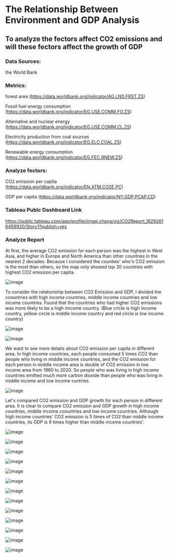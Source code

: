 # The Relationship Between Environment and GDP Analysis
## To analyze the fectors affect CO2 emissions and will these fectors affect the growth of GDP

### Data Sources: 
the World Bank

### Metrics:
forest area (https://data.worldbank.org/indicator/AG.LND.FRST.ZS)

Fossil fuel energy consumption (https://data.worldbank.org/indicator/EG.USE.COMM.FO.ZS)

Alternative and nuclear energy (https://data.worldbank.org/indicator/EG.USE.COMM.CL.ZS)

Electricity production from coal sources (https://data.worldbank.org/indicator/EG.ELC.COAL.ZS)

Renewable energy consumption (https://data.worldbank.org/indicator/EG.FEC.RNEW.ZS)

### Analyze fectors:

CO2 emission per capita (https://data.worldbank.org/indicator/EN.ATM.CO2E.PC)

GDP per capita (https://data.worldbank.org/indicator/NY.GDP.PCAP.CD)

### Tableau Publc Dashboard Link

https://public.tableau.com/app/profile/jingqi.chang/viz/CO2Report_16292616459920/Story1?publish=yes

### Analyze Report

At first, the average CO2 emission for each person was the highest in West Asia, and higher in Europe and North America than other countries in the nearest 2 decades. Because I considered the counties' who's CO2 emission is the most than others, so the map only showed top 30 countries with highest CO2 emission per capita.

![image](https://github.com/JingqiChang/The-Worlds-CO2-Emission-Analysis/blob/main/Tableau-Dashboard/CO2%20Map.PNG)

To consider the relationship between CO2 Emission and GDP, I divided the coountries with high income countries, middle income countries and low income countries. Found that the countries who had higher CO2 emissions was more likely to be a high imcome country.
(Blue cricle is high income country, yellow circle is middle income country and red circle is low income country)

![image](https://github.com/JingqiChang/The-Worlds-CO2-Emission-Analysis/blob/main/Tableau-Dashboard/Income%20Map.PNG)

![image](https://github.com/JingqiChang/The-Worlds-CO2-Emission-Analysis/blob/main/Tableau-Dashboard/CO2%20Emission%20%26%20Income%20Divided.png)

We want to see more details about CO2 emission per capita in different area. In high income countries, each people consumed 5 times CO2 than people who living in middle income countries, and the CO2 emission for each person in middle income area is double of CO2 emission in low income area from 1960 to 2020.
So people who was living in high income countries emitted much more carbon dioxide than people who was living in middle income and low income contries.

![image](https://github.com/JingqiChang/The-Worlds-CO2-Emission-Analysis/blob/main/Tableau-Dashboard/CO2%20Emission%20by%20income.png)

Let's compared CO2 emission and GDP growth for each person in different area.
It is clear to compare CO2 emission and GDP growth in high income countries, middle income coountries and low income countries. Although high income countries' CO2 emission is 5 times of CO2 than middle income countries, its GDP is 9 times higher than middle income countries'.

![image](https://github.com/JingqiChang/The-Worlds-CO2-Emission-Analysis/blob/main/Tableau-Dashboard/Energy%20Consumption%20Pie%20chart.PNG)

![image](https://github.com/JingqiChang/The-Worlds-CO2-Emission-Analysis/blob/main/Tableau-Dashboard/CO2%20vs%20GDP.PNG)

![image](https://github.com/JingqiChang/The-Worlds-CO2-Emission-Analysis/blob/main/Tableau-Dashboard/Forest%20Map.PNG)

![image](https://github.com/JingqiChang/The-Worlds-CO2-Emission-Analysis/blob/main/Tableau-Dashboard/CO2%20Emission%20vs%20GDP%20by%20Income.png)

![image](https://github.com/JingqiChang/The-Worlds-CO2-Emission-Analysis/blob/main/Tableau-Dashboard/Coal%20Source%20Income%20conpare.PNG)

![image](https://github.com/JingqiChang/The-Worlds-CO2-Emission-Analysis/blob/main/Tableau-Dashboard/Top%2010%20CO2%20countries.PNG)

![image](https://github.com/JingqiChang/The-Worlds-CO2-Emission-Analysis/blob/main/Tableau-Dashboard/CO2%20Emission%20vs%20GDP%20in%20High%20Income.png)

![image](https://github.com/JingqiChang/The-Worlds-CO2-Emission-Analysis/blob/main/Tableau-Dashboard/GDP%20in%20Europe%20and%20non-E.png)

![image](https://github.com/JingqiChang/The-Worlds-CO2-Emission-Analysis/blob/main/Tableau-Dashboard/GDP%20in%20Europe.png)

![image](https://github.com/JingqiChang/The-Worlds-CO2-Emission-Analysis/blob/main/Tableau-Dashboard/Fossil%20Fuel%20Cosumption%20Compared.png)

![image](https://github.com/JingqiChang/The-Worlds-CO2-Emission-Analysis/blob/main/Tableau-Dashboard/Fossil%20Fuel%20Consumptin%20compared%20by%20income.png)

![image](https://github.com/JingqiChang/The-Worlds-CO2-Emission-Analysis/blob/main/Tableau-Dashboard/Alternative%20and%20Nuclear%20energy%20change%20trend.png)

![image](https://github.com/JingqiChang/The-Worlds-CO2-Emission-Analysis/blob/main/Tableau-Dashboard/Fossil%20Fuel%20consumption%20in%20Eruope.png)
